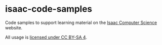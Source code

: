 # isaac-code-samples

Code samples to support learning material on the [Isaac Computer Science](https://isaaccomputerscience.org/) website.

All usage is [licensed under CC BY-SA 4](https://github.com/isaaccomputerscience/isaac-code-samples/blob/main/LICENCE.md).
